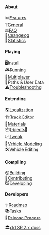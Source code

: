 #### About

📊[Features](Features.md)  
❔[General](General.md)  
⚖️[FAQ](Faq.md)  
📜[Changelog](Changelog.md)  
📝[Statistics](Statistics.md)  

#### Playing

🖥️[Install](Install.md)  
🎮[Running](Running.md)  
👥[Multiplayer](Multiplayer.md)  
📄[Paths & User Data](Paths.md)  
⚠️[Troubleshooting](Troubleshooting.md)  

#### Extending

🌎[Localization](Localization.md)  
🏗️[Track Editor](Editor.md)  
🔮[Materials](Materials.md)  
📦[Objects](Objects.md)🏢  
📈[Tweak](Tweak.md)  
🚗[Vehicle Modeling](VehicleModeling.md)  
🛠️[Vehicle Editing](VehicleEditing.md)

#### Compiling

😯[Building](Building.md)  
🤝[Contributing](Contributing.md)  
😸[Developing](Developing.md)  

#### Developers

✨[Roadmap](Roadmap.md)  
📚[Tasks](http://stuntrally.tuxfamily.org/mantis/view_all_bug_page.php)  
🤗[Release Process](Release.md)  

🏛️[old SR 2.x docs](https://github.com/stuntrally/stuntrally/blob/master/docs/_menu.md)
